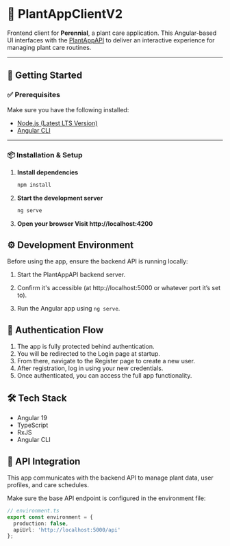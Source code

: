 # 🌿 PlantAppClientV2

Frontend client for **Perennial**, a plant care application. This Angular-based UI interfaces with the [PlantAppAPI](https://github.com/scheltemat/PlantAppAPI) to deliver an interactive experience for managing plant care routines.

---

## 🚀 Getting Started

### ✅ Prerequisites

Make sure you have the following installed:

- [Node.js (Latest LTS Version)](https://nodejs.org)
- [Angular CLI](https://angular.io/cli)

---

### 📦 Installation & Setup

1. **Install dependencies**
   ```bash
   npm install
   ```
2. **Start the development server**
   ```bash
   ng serve
   ```
3. **Open your browser Visit http://localhost:4200**

## ⚙️ Development Environment

Before using the app, ensure the backend API is running locally:

1. Start the PlantAppAPI backend server.

2. Confirm it's accessible (at http://localhost:5000 or whatever port it’s set to).

3. Run the Angular app using `ng serve`.

## 🔐 Authentication Flow

1. The app is fully protected behind authentication.
2. You will be redirected to the Login page at startup.
3. From there, navigate to the Register page to create a new user.
4. After registration, log in using your new credentials.
5. Once authenticated, you can access the full app functionality.

## 🛠️ Tech Stack

- Angular 19
- TypeScript
- RxJS
- Angular CLI

## 🌱 API Integration
This app communicates with the backend API to manage plant data, user profiles, and care schedules.

Make sure the base API endpoint is configured in the environment file:

```typescript
// environment.ts
export const environment = {
  production: false,
  apiUrl: 'http://localhost:5000/api'
};
```